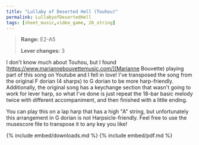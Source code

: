 ```yaml
---
title: "Lullaby of Deserted Hell (Touhou)"
permalink: LullabyofDesertedHell
tags: [sheet_music,video_game, 26_string]
---
```


>**Range:** E2-A5
>
>**Lever changes:** 3

I don't know much about Touhou, but I found [https://www.mariannebouvettemusic.com/](Marianne Bouvette) playing part of this song on Youtube and I fell in love! I've transposed the song from the original F dorian (4 sharps) to G dorian to be more harp-friendly. Additionally, the original song has a keychange section that wasn't going to work for lever harp, so what I've done is just repeat the 18-bar basic melody twice with different accompaniment, and then finished with a little ending. 

You can play this on a lap harp that has a high "A" string, but unfortunately this arrangement in G dorian is not Harpsicle-friendly. Feel free to use the musescore file to transpose it to any key you like!

{% include embed/downloads.md %}
{% include embed/pdf.md %}